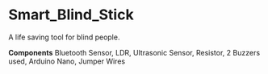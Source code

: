 # Smart_Blind_Stick
A life saving tool for blind people.

**Components**
Bluetooth Sensor,
LDR,
Ultrasonic Sensor,
Resistor,
2 Buzzers used,
Arduino Nano,
Jumper Wires

